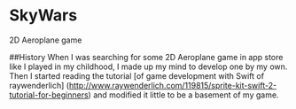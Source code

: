 # SkyWars
2D Aeroplane game

##History
When I was searching for some 2D Aeroplane game in app store like I played in my childhood, I made up my mind to develop one by my own. Then I started reading the tutorial [of game development with Swift of raywenderlich] (http://www.raywenderlich.com/119815/sprite-kit-swift-2-tutorial-for-beginners) and modified it little to be a basement of my game.


